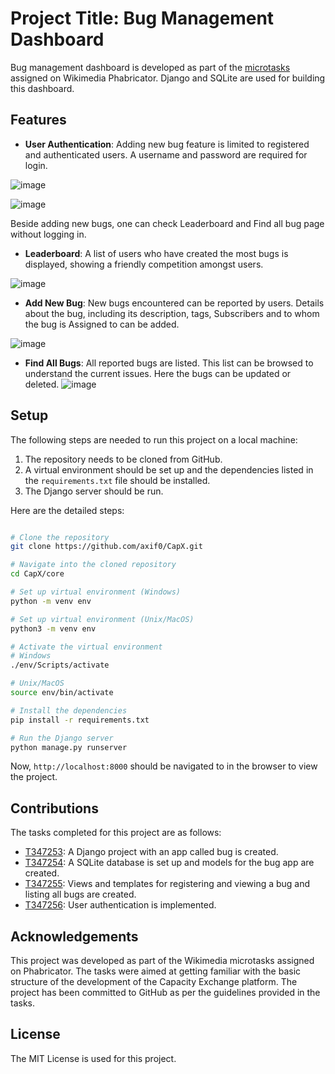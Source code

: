 
# Project Title: Bug Management Dashboard

Bug management dashboard is developed as part of the [microtasks](https://phabricator.wikimedia.org/T346641) assigned on Wikimedia Phabricator. Django and SQLite are used for building this dashboard.

## Features

- **User Authentication**: Adding new bug feature is limited to registered and authenticated users. A username and password are required for login.

![image](https://github.com/axif0/CapX/assets/66010854/080b6088-1af7-4ce0-b50f-bdc3911c2562)

![image](https://github.com/axif0/CapX/assets/66010854/21100033-ddcd-4677-949c-d743218d967d)

Beside adding new bugs, one can check Leaderboard and Find all bug page without logging in.


- **Leaderboard**: A list of users who have created the most bugs is displayed, showing a friendly competition amongst users.

![image](https://github.com/axif0/CapX/assets/66010854/8683dab0-11c2-46c9-abe1-9a73460475dc)


- **Add New Bug**: New bugs encountered can be reported by users. Details about the bug, including its description, tags, Subscribers and to whom the bug is Assigned to can be added.

![image](https://github.com/axif0/CapX/assets/66010854/bb3d0193-ba52-4e7d-9210-d9fedfa3d7ae)


- **Find All Bugs**: All reported bugs are listed. This list can be browsed to understand the current issues. Here the bugs can be updated or deleted.
![image](https://github.com/axif0/CapX/assets/66010854/ac437818-696f-428a-9b03-4ef82804c342)


## Setup

The following steps are needed to run this project on a local machine:

1. The repository needs to be cloned from GitHub.
2. A virtual environment should be set up and the dependencies listed in the `requirements.txt` file should be installed.
3. The Django server should be run.

Here are the detailed steps:

```bash

# Clone the repository
git clone https://github.com/axif0/CapX.git

# Navigate into the cloned repository
cd CapX/core

# Set up virtual environment (Windows)
python -m venv env

# Set up virtual environment (Unix/MacOS)
python3 -m venv env

# Activate the virtual environment
# Windows
./env/Scripts/activate

# Unix/MacOS
source env/bin/activate

# Install the dependencies
pip install -r requirements.txt

# Run the Django server
python manage.py runserver
```

Now, `http://localhost:8000` should be navigated to in the browser to view the project.

## Contributions

The tasks completed for this project are as follows:

- [T347253](https://phabricator.wikimedia.org/T347253): A Django project with an app called bug is created.
- [T347254](https://phabricator.wikimedia.org/T347254): A SQLite database is set up and models for the bug app are created.
- [T347255](https://phabricator.wikimedia.org/T347255): Views and templates for registering and viewing a bug and listing all bugs are created.
- [T347256](https://phabricator.wikimedia.org/T347256): User authentication is implemented.

## Acknowledgements

This project was developed as part of the Wikimedia microtasks assigned on Phabricator. The tasks were aimed at getting familiar with the basic structure of the development of the Capacity Exchange platform. The project has been committed to GitHub as per the guidelines provided in the tasks.

## License

The MIT License is used for this project. 



